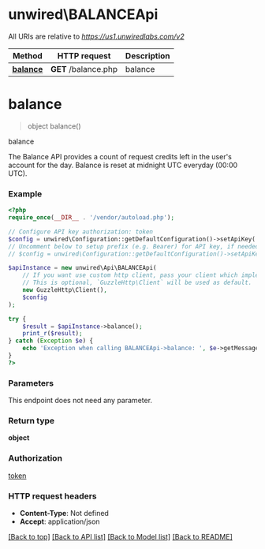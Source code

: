 # unwired\BALANCEApi

All URIs are relative to *https://us1.unwiredlabs.com/v2*

Method | HTTP request | Description
------------- | ------------- | -------------
[**balance**](BALANCEApi.md#balance) | **GET** /balance.php | balance


# **balance**
> object balance()

balance

The Balance API provides a count of request credits left in the user's account for the day. Balance is reset at midnight UTC everyday (00:00 UTC).

### Example
```php
<?php
require_once(__DIR__ . '/vendor/autoload.php');

// Configure API key authorization: token
$config = unwired\Configuration::getDefaultConfiguration()->setApiKey('token', 'YOUR_API_KEY');
// Uncomment below to setup prefix (e.g. Bearer) for API key, if needed
// $config = unwired\Configuration::getDefaultConfiguration()->setApiKeyPrefix('token', 'Bearer');

$apiInstance = new unwired\Api\BALANCEApi(
    // If you want use custom http client, pass your client which implements `GuzzleHttp\ClientInterface`.
    // This is optional, `GuzzleHttp\Client` will be used as default.
    new GuzzleHttp\Client(),
    $config
);

try {
    $result = $apiInstance->balance();
    print_r($result);
} catch (Exception $e) {
    echo 'Exception when calling BALANCEApi->balance: ', $e->getMessage(), PHP_EOL;
}
?>
```

### Parameters
This endpoint does not need any parameter.

### Return type

**object**

### Authorization

[token](../../README.md#token)

### HTTP request headers

 - **Content-Type**: Not defined
 - **Accept**: application/json

[[Back to top]](#) [[Back to API list]](../../README.md#documentation-for-api-endpoints) [[Back to Model list]](../../README.md#documentation-for-models) [[Back to README]](../../README.md)

